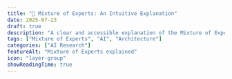 ```yaml
---
title: "🧮 Mixture of Experts: An Intuitive Explanation"
date: 2025-07-23
draft: true
description: "A clear and accessible explanation of the Mixture of Experts (MoE) architecture in AI, including its principles, advantages, and real-world applications."
tags: ["Mixture of Experts", "AI", "Architecture"]
categories: ["AI Research"]
featureAlt: "Mixture of Experts explained"
icon: "layer-group"
showReadingTime: true
---
```

